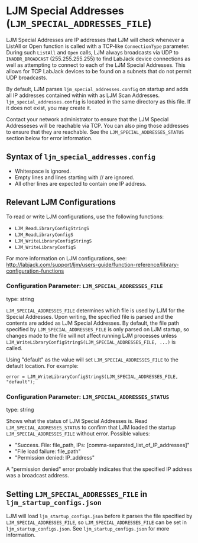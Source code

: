 # LJM Special Addresses (`LJM_SPECIAL_ADDRESSES_FILE`)

LJM Special Addresses are IP addresses that LJM will check whenever a ListAll or Open function is called with a TCP-like `ConnectionType` parameter. During such `ListAll` and `Open` calls, LJM always broadcasts via UDP to `INADDR_BROADCAST` (255.255.255.255) to find LabJack device connections as well as attempting to connect to each of the LJM Special Addresses. This allows for TCP LabJack devices to be found on a subnets that do not permit UDP broadcasts.

By default, LJM parses `ljm_special_addresses.config` on startup and adds all IP addresses contained within with as LJM Scan Addresses. `ljm_special_addresses.config` is located in the same directory as this file. If it does not exist, you may create it.

Contact your network administrator to ensure that the LJM Special Addresseses will be reachable via TCP. You can also ping those addresses to ensure that they are reachable. See the `LJM_SPECIAL_ADDRESSES_STATUS` section below for error information.



## Syntax of `ljm_special_addresses.config`

 - Whitespace is ignored.
 - Empty lines and lines starting with // are ignored.
 - All other lines are expected to contain one IP address.



## Relevant LJM Configurations

To read or write LJM configurations, use the following functions:

 - `LJM_ReadLibraryConfigStringS`
 - `LJM_ReadLibraryConfigS`
 - `LJM_WriteLibraryConfigStringS`
 - `LJM_WriteLibraryConfigS`

For more information on LJM configurations, see:
http://labjack.com/support/ljm/users-guide/function-reference/library-configuration-functions


### Configuration Parameter: `LJM_SPECIAL_ADDRESSES_FILE`
type: string

`LJM_SPECIAL_ADDRESSES_FILE` determines which file is used by LJM for the Special Addresses. Upon writing, the specified file is parsed and the contents are added as LJM Special Addresses. By default, the file path specified by `LJM_SPECIAL_ADDRESSES_FILE` is only parsed on LJM startup, so changes made to the file will not affect running LJM processes unless `LJM_WriteLibraryConfigStringS(LJM_SPECIAL_ADDRESSES_FILE, ...)` is called.

Using "default" as the value will set `LJM_SPECIAL_ADDRESSES_FILE` to the default location. For example:

    error = LJM_WriteLibraryConfigStringS(LJM_SPECIAL_ADDRESSES_FILE, "default");


### Configuration Parameter: `LJM_SPECIAL_ADDRESSES_STATUS`
type: string

Shows what the status of LJM Special Addresses is. Read `LJM_SPECIAL_ADDRESSES_STATUS` to confirm that LJM loaded the startup `LJM_SPECIAL_ADDRESSES_FILE` without error. Possible values:

 - "Success. File: file_path, IPs: [comma-separated_list_of_IP_addresses]"
 - "File load failure: file_path"
 - "Permission denied: IP_address"

A "permission denied" error probably indicates that the specified IP address was a broadcast address.



## Setting `LJM_SPECIAL_ADDRESSES_FILE` in `ljm_startup_configs.json`

LJM will load `ljm_startup_configs.json` before it parses the file specified by `LJM_SPECIAL_ADDRESSES_FILE`, so `LJM_SPECIAL_ADDRESSES_FILE` can be set in `ljm_startup_configs.json`. See `ljm_startup_configs.json` for more information.

